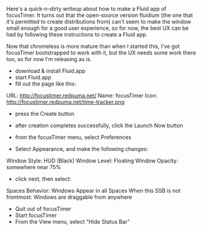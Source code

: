 Here's a quick-n-dirty writeup about how to make a Fluid app of focusTimer.
It turns out that the open-source version fluidium (the one that it's permitted to create distributions from)
can't seem to make the window small enough for a good user experience, so for now, the best
UX can be had by following these instructions to create a Fluid app.

Now that chromeless is more mature than when I started this, I've got
focusTimer bootstrapped to work with it, but the UX needs some work there too,
so for now I'm releasing as is.

* download & install Fluid.app
* start Fluid.app
* fill out the page like this:

URL: http://focustimer.redpuma.net/
Name: focusTimer
Icon: http://focustimer.redpuma.net/time-tracker.png

* press the Create button
* after creation completes successfully, click the Launch Now button
* from the focusTimer menu, select Preferences

* Select Appearance, and make the following changes:

Window Style: HUD (Black)
Window Level: Floating
Window Opacity: somewhere near 75%

* click next, then select:

Spaces Behavior: Windows Appear in all Spaces
When this SSB is not frontmost: Windows are draggable from anywhere

* Quit out of focusTimer
* Start focusTimer
* From the View menu, select "Hide Status Bar"

